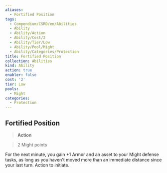 ```yaml
---
aliases:
  - Fortified Position
tags:
  - Compendium/CSRD/en/Abilities
  - Ability
  - Ability/Action
  - Ability/Cost/2
  - Ability/Tier/Low
  - Ability/Pool/Might
  - Ability/Categories/Protection
title: Fortified Position
collection: Abilities
kind: Ability
action: true
enabler: false
cost: '2'
tier: Low
pools:
  - Might
categories:
  - Protection
---
```

## Fortified Position    
>**Action**    
>2 Might points  
    
For the next minute, you gain +1 Armor and an asset to your Might defense tasks, as long as you haven't moved more than an immediate distance since your last turn. Action to initiate.